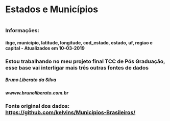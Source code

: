 # Estados e Municípios
# 
### Informações: 
#### ibge,	municipio,	latitude,	longitude,	cod_estado,	estado,	uf,	regiao e capital - Atualizados em 10-03-2019

### Estou trabalhando no meu projeto final TCC de Pós Graduação, esse base vai interligar mais três outras fontes de dados 

##### Bruno Liberato da Silva
##### wwww.brunoliberato.com.br

### Fonte original dos dados: https://github.com/kelvins/Municipios-Brasileiros/
